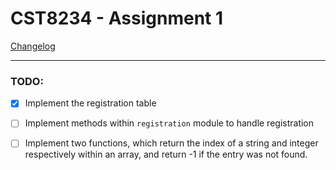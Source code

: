 # CST8234 - Assignment 1
[Changelog](changelog.md)
***
### TODO:
- [x] Implement the registration table
- [ ] Implement methods within `registration` module  to handle registration 
- [ ] Implement two functions, which return the index of a string and integer respectively within an array, and return -1 if the entry was not found.


